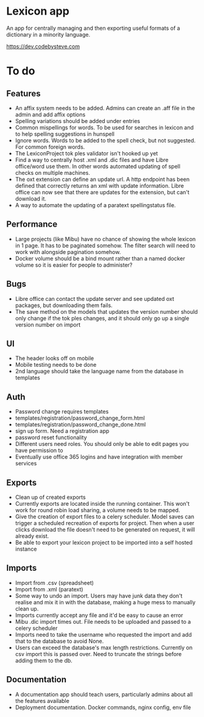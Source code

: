 # Lexicon app

An app for centrally managing and then exporting useful formats of a dictionary in a minority language.

https://dev.codebysteve.com

# To do
## Features
- An affix system needs to be added. Admins can create an .aff file in the admin and add affix options
- Spelling variations should be added under entries
- Common mispellings for words. To be used for searches in lexicon and to help spelling suggestions in hunspell
- Ignore words. Words to be added to the spell check, but not suggested. For common foreign words.
- The LexiconProject tok ples validator isn't hooked up yet
- Find a way to centrally host .xml and .dic files and have Libre office/word use them. In other words automated updating of spell checks on multiple machines.
- The oxt extension can define an update url. A http endpoint has been defined that correctly returns an xml with update information. Libre office can now see that there are updates for the extension, but can't download it.
- A way to automate the updating of a paratext spellingstatus file.

## Performance
- Large projects (like Mibu) have no chance of showing the whole lexicon in 1 page. It has to be paginated somehow. The filter search will need to work with alongside pagination somehow.
- Docker volume should be a bind mount rather than a named docker volume so it is easier for people to administer?
  
## Bugs
- Libre office can contact the update server and see updated oxt packages, but downloading them fails.
- The save method on the models that updates the version number should only change if the tok ples changes, and it should only go up a single version number on import

## UI
- The header looks off on mobile
- Mobile testing needs to be done
- 2nd language should take the language name from the database in templates

## Auth
- Password change requires templates
- templates/registration/password_change_form.html
- templates/registration/password_change_done.html
- sign up form. Need a registration app
- password reset functionality
- Different users need roles. You should only be able to edit pages you have permission to
- Eventually use office 365 logins and have integration with member services

## Exports
- Clean up of created exports
- Currently exports are located inside the running container. This won't work for round robin load sharing, a volume needs to be mapped.
- Give the creation of export files to a celery scheduler. Model saves can trigger a scheduled recreation of exports for project. Then when a user clicks download the file doesn't need to be generated on request, it will already exist.
- Be able to export your lexicon project to be imported into a self hosted instance

## Imports
- Import from .csv (spreadsheet)
- Import from .xml (paratext)
- Some way to undo an import. Users may have junk data they don't realise and mix it in with the database, making a huge mess to manually clean up.
- Imports currently accept any file and it'd be easy to cause an error
- Mibu .dic import times out. File needs to be uploaded and passed to a celery scheduler
- Imports need to take the username who requested the import and add that to the database to avoid None.
- Users can exceed the database's max length restrictions. Currently on csv import this is passed over. Need to truncate the strings before adding them to the db.

## Documentation
- A documentation app should teach users, particularly admins about all the features available
- Deployment documentation. Docker commands, nginx config, env file
